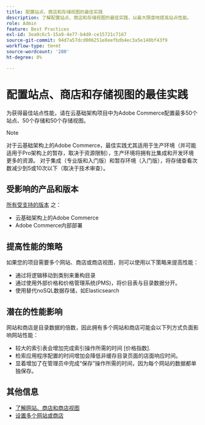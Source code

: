 ```yaml
---
title: 配置站点、商店和存储视图的最佳实践
description: 了解配置站点、商店和存储视图的最佳实践，以最大限度地提高站点性能。
role: Admin
feature: Best Practices
exl-id: 3ea0c6c5-15a9-4e77-b4d0-ce15721c7167
source-git-commit: 94d7a57dcd006251e8eefbdb4ec3a5e140bf43f9
workflow-type: tm+mt
source-wordcount: '280'
ht-degree: 0%

---
```


# 配置站点、商店和存储视图的最佳实践

为获得最佳站点性能，请在云基础架构项目中为Adobe Commerce配置最多50个站点、50个存储和50个存储视图。

>[!NOTE]
>
>对于云基础架构上的Adobe Commerce，最佳实践尤其适用于生产环境（并可能适用于Pro架构上的暂存，取决于资源限制），生产环境将拥有比集成和开发环境更多的资源。 对于集成（专业版和入门版）和暂存环境（入门版），将存储查看次数减少到5或10次以下（取决于技术审查）。

## 受影响的产品和版本

[所有受支持的版本](../../../release/versions.md) 之：

- 云基础架构上的Adobe Commerce
- Adobe Commerce内部部署

## 提高性能的策略

如果您的项目需要多个网站、商店或商店视图，则可以使用以下策略来提高性能：

- 通过将逻辑移动到类别来重构目录
- 通过使用外部价格和价格管理系统(PMS)，将价目表与目录数据分开。
- 使用替代noSQL数据存储，如Elasticsearch

## 潜在的性能影响

网站和商店是目录数据的倍数，因此拥有多个网站和商店可能会以下列方式负面影响网站性能：

- 较大的索引表会增加完成索引操作所需的时间 [价格指数].
- 检索应用程序配置的时间增加会降低非缓存目录页面的店面响应时间。
- 显着增加了在管理员中完成“保存”操作所需的时间，因为每个网站的数据都单独保存。


## 其他信息

- [了解网站、商店和商店视图](https://devdocs.magento.com/cloud/configure/configure-best-practices.html#sites)
- [设置多个网站或商店](https://devdocs.magento.com/cloud/project/project-multi-sites.html)
